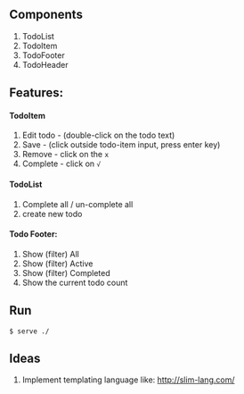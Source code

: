 ## Components
1. TodoList
2. TodoItem
3. TodoFooter
4. TodoHeader

## Features:

#### TodoItem

1. Edit todo - (double-click on the todo text)
2. Save - (click outside todo-item input, press enter key)
3. Remove - click on the `x`
4. Complete - click on `√`

#### TodoList
1. Complete all / un-complete all
2. create new todo

#### Todo Footer:
1. Show (filter) All
2. Show (filter) Active
3. Show (filter) Completed
4. Show the current todo count 

## Run
`$ serve ./`

## Ideas
1. Implement templating language like: http://slim-lang.com/
